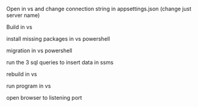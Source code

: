 Open in vs and change connection string in appsettings.json (change just server name)

Build in vs

install missing packages in vs powershell

migration in vs powershell

run the 3 sql queries to insert data in ssms

rebuild in vs

run program in vs

open browser to listening port
